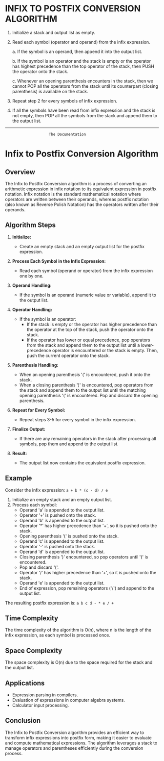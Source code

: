 # INFIX TO POSTFIX CONVERSION ALGORITHM

1. Initialize a stack and output list as empty.

2. Read each symbol (operator and operand) from the infix expression.

    a. If the symbol is an operand, then append it into the output list.

    b. If the symbol is an operator and the stack is empty or the operator has highest
    precedence than the top operator of the stack, then PUSH the operator onto the stack.

    c. Whenever an opening parenthesis encounters in the stack, then we cannot POP all the
    operators from the stack until its counterpart (closing parenthesis) is available on the stack.

3. Repeat step 2 for every symbols of infix expression.

4. If all the symbols have been read from infix expression and the stack is not empty, then POP all the symbols from the stack and append them to the output list.

---

                        The Documentation

# Infix to Postfix Conversion Algorithm

## Overview

The Infix to Postfix Conversion algorithm is a process of converting an arithmetic expression in infix notation to its equivalent expression in postfix notation. Infix notation is the standard mathematical notation where operators are written between their operands, whereas postfix notation (also known as Reverse Polish Notation) has the operators written after their operands.

## Algorithm Steps

1. **Initialize:**
   - Create an empty stack and an empty output list for the postfix expression.

2. **Process Each Symbol in the Infix Expression:**
   - Read each symbol (operand or operator) from the infix expression one by one.

3. **Operand Handling:**
   - If the symbol is an operand (numeric value or variable), append it to the output list.

4. **Operator Handling:**
   - If the symbol is an operator:
     - If the stack is empty or the operator has higher precedence than the operator at the top of the stack, push the operator onto the stack.
     - If the operator has lower or equal precedence, pop operators from the stack and append them to the output list until a lower-precedence operator is encountered or the stack is empty. Then, push the current operator onto the stack.

5. **Parenthesis Handling:**
   - When an opening parenthesis '(' is encountered, push it onto the stack.
   - When a closing parenthesis ')' is encountered, pop operators from the stack and append them to the output list until the matching opening parenthesis '(' is encountered. Pop and discard the opening parenthesis.

6. **Repeat for Every Symbol:**
   - Repeat steps 3-5 for every symbol in the infix expression.

7. **Finalize Output:**
   - If there are any remaining operators in the stack after processing all symbols, pop them and append to the output list.

8. **Result:**
   - The output list now contains the equivalent postfix expression.

## Example

Consider the infix expression: `a + b * (c - d) / e`

1. Initialize an empty stack and an empty output list.
2. Process each symbol:
   - Operand 'a' is appended to the output list.
   - Operator '+' is pushed onto the stack.
   - Operand 'b' is appended to the output list.
   - Operator '*' has higher precedence than '+', so it is pushed onto the stack.
   - Opening parenthesis '(' is pushed onto the stack.
   - Operand 'c' is appended to the output list.
   - Operator '-' is pushed onto the stack.
   - Operand 'd' is appended to the output list.
   - Closing parenthesis ')' encountered, so pop operators until '(' is encountered.
   - Pop and discard '('.
   - Operator '/' has higher precedence than '+', so it is pushed onto the stack.
   - Operand 'e' is appended to the output list.
   - End of expression, pop remaining operators ('/') and append to the output list.

The resulting postfix expression is: `a b c d - * e / +`

## Time Complexity

The time complexity of the algorithm is O(n), where n is the length of the infix expression, as each symbol is processed once.

## Space Complexity

The space complexity is O(n) due to the space required for the stack and the output list.

## Applications

- Expression parsing in compilers.
- Evaluation of expressions in computer algebra systems.
- Calculator input processing.

## Conclusion

The Infix to Postfix Conversion algorithm provides an efficient way to transform infix expressions into postfix form, making it easier to evaluate and compute mathematical expressions. The algorithm leverages a stack to manage operators and parentheses efficiently during the conversion process.
